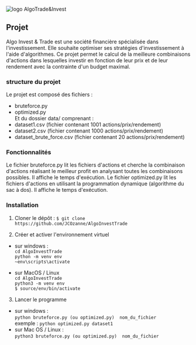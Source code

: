 ![logo AlgoTrade&Invest](https://user.oc-static.com/upload/2020/09/18/1600429119334_P6.png)

## Projet
Algo Invest & Trade est une société financière spécialisée dans l'investissement.
Elle souhaite optimiser ses stratégies d'investissement à l'aide d'algorithmes.
Ce projet permet le calcul de la meilleure combinaisons d'actions dans lesquelles 
investir en fonction de leur prix et de leur rendement avec la contrainte d'un budget maximal.

### structure du projet

Le projet est composé des fichiers :
- bruteforce.py 
- optimized.py  
Et du dossier data/ comprenant :
- dataset1.csv (fichier contenant 1001 actions/prix/rendement)
- dataset2.csv (fichier contenant 1000 actions/prix/rendement)
- dataset_brute_force.csv (fichier contenant 20 actions/prix/rendement)

### Fonctionnalités

Le fichier bruteforce.py lit les fichiers d'actions et cherche la combinaison d'actions
réalisant le meilleur profit en analysant toutes les combinaisons possibles.
Il affiche le temps d'exécution.
Le fichier optimized.py lit les fichiers d'actions en utilisant la programmation dynamique
(algorithme du sac à dos).
Il affiche le temps d'exécution.

### Installation

1. Cloner le dépôt :
`$ git clone https://github.com/JCOzanne/AlgoInvestTrade`  

2. Créer et activer l'environnement virtuel
- sur windows :  
`cd AlgoInvestTrade`  
`python -m venv env`  
`~env\scripts\activate`  

- sur MacOS / Linux  
`cd AlgoInvestTrade`  
`python3 -m venv env`  
`$ source/env/bin/activate`

3. Lancer le programme  
- sur windows :  
`python bruteforce.py (ou optimized.py)  nom_du_fichier`  
exemple : `python optimized.py dataset1`
- sur Mac OS / Linux :  
`python3 bruteforce.py (ou optimized.py)  nom_du_fichier`


